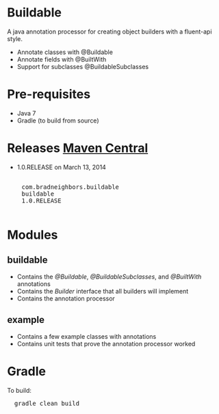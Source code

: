 # Buildable

A java annotation processor for creating object builders with a fluent-api style.

* Annotate classes with @Buildable
* Annotate fields with @BuiltWith
* Support for subclasses @BuildableSubclasses

# Pre-requisites

* Java 7
* Gradle (to build from source)

# Releases [Maven Central](http://central.maven.org/maven2/com/bradneighbors/buildable/)

* 1.0.RELEASE on March 13, 2014

<pre>
   <dependency>
    <groupId>com.bradneighbors.buildable</groupId>
    <artifactId>buildable</artifactId>
    <version>1.0.RELEASE</version>
   </dependency>
</pre>

# Modules

## buildable

* Contains the *@Buildable*, *@BuildableSubclasses*, and *@BuiltWith* annotations
* Contains the *Builder<T>* interface that all builders will implement
* Contains the annotation processor

## example

* Contains a few example classes with annotations
* Contains unit tests that prove the annotation processor worked

# Gradle

To build:
<pre>
  gradle clean build
</pre>

